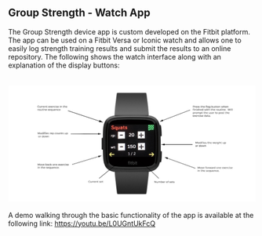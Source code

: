 ## Group Strength - Watch App
The Group Strength device app is custom developed on the Fitbit platform. The app can be used on a Fitbit Versa or Iconic watch and allows one to easily log strength training results and submit the results to an online repository.  The following shows the watch interface along with an explanation of the display buttons:  
<br><br>
![](/readme_images/versa_gs_exp.png?raw=true)
<br><br>
A demo walking through the basic functionality of the app is available at the following link: https://youtu.be/L0UGntUkFcQ
